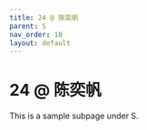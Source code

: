 ```yaml
---
title: 24 @ 陈奕帆
parent: S
nav_order: 10
layout: default
---
```


# 24 @ 陈奕帆

This is a sample subpage under S.